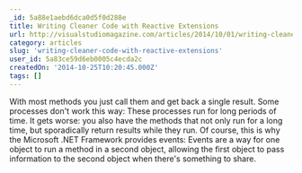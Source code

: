 ```yaml
---
_id: 5a88e1aebd6dca0d5f0d288e
title: Writing Cleaner Code with Reactive Extensions
url: http://visualstudiomagazine.com/articles/2014/10/01/writing-cleaner-code-with-reactive-extensions.aspx
category: articles
slug: 'writing-cleaner-code-with-reactive-extensions'
user_id: 5a83ce59d6eb0005c4ecda2c
createdOn: '2014-10-25T10:20:45.000Z'
tags: []
---
```


With most methods you just call them and get back a single result. Some processes don't work this way: These processes run for long periods of time. It gets worse: you also have the methods that not only run for a long time, but sporadically return results while they run. Of course, this is why the Microsoft .NET Framework provides events: Events are a way for one object to run a method in a second object, allowing the first object to pass information to the second object when there's something to share.
